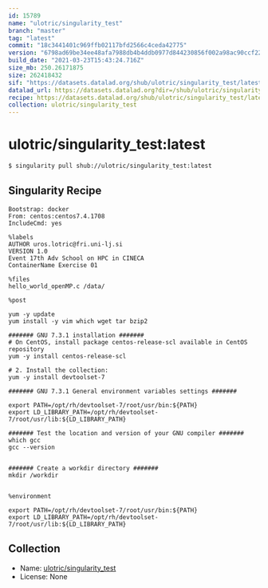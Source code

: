 ```yaml
---
id: 15789
name: "ulotric/singularity_test"
branch: "master"
tag: "latest"
commit: "18c3441401c969ffb02117bfd2566c4ceda42775"
version: "6798ad69be34ee48afa7988db4b4ddb0977d844230856f002a98ac90ccf22c64"
build_date: "2021-03-23T15:43:24.716Z"
size_mb: 250.26171875
size: 262418432
sif: "https://datasets.datalad.org/shub/ulotric/singularity_test/latest/2021-03-23-18c34414-6798ad69/6798ad69be34ee48afa7988db4b4ddb0977d844230856f002a98ac90ccf22c64.sif"
datalad_url: https://datasets.datalad.org?dir=/shub/ulotric/singularity_test/latest/2021-03-23-18c34414-6798ad69/
recipe: https://datasets.datalad.org/shub/ulotric/singularity_test/latest/2021-03-23-18c34414-6798ad69/Singularity
collection: ulotric/singularity_test
---
```


# ulotric/singularity_test:latest

```bash
$ singularity pull shub://ulotric/singularity_test:latest
```

## Singularity Recipe

```singularity
Bootstrap: docker
From: centos:centos7.4.1708
IncludeCmd: yes

%labels
AUTHOR uros.lotric@fri.uni-lj.si
VERSION 1.0
Event 17th Adv School on HPC in CINECA
ContainerName Exercise 01 

%files
hello_world_openMP.c /data/

%post

yum -y update
yum install -y vim which wget tar bzip2

####### GNU 7.3.1 installation #######
# On CentOS, install package centos-release-scl available in CentOS repository
yum -y install centos-release-scl

# 2. Install the collection:
yum -y install devtoolset-7

####### GNU 7.3.1 General environment variables settings #######

export PATH=/opt/rh/devtoolset-7/root/usr/bin:${PATH}
export LD_LIBRARY_PATH=/opt/rh/devtoolset-7/root/usr/lib:${LD_LIBRARY_PATH}

####### Test the location and version of your GNU compiler #######
which gcc 
gcc --version 


####### Create a workdir directory #######
mkdir /workdir


%environment

export PATH=/opt/rh/devtoolset-7/root/usr/bin:${PATH}
export LD_LIBRARY_PATH=/opt/rh/devtoolset-7/root/usr/lib:${LD_LIBRARY_PATH}
```

## Collection

 - Name: [ulotric/singularity_test](https://github.com/ulotric/singularity_test)
 - License: None

